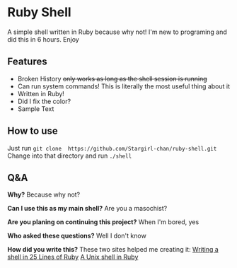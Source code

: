 # Ruby Shell

A simple shell written in Ruby because why not!
I'm new to programing and did this in 6 hours. Enjoy

## Features

 - Broken History ~~only works as long as the shell session is running~~
 - Can run system commands! This is literally the most useful thing about it
 - Written in Ruby!
 - Did I fix the color?
 - Sample Text

## How to use

Just run
 `git clone  https://github.com/Stargirl-chan/ruby-shell.git`
 Change into that directory and run `./shell`

## Q&A

**Why?**
Because why not?

**Can I use this as my main shell?**
Are you a masochist?

**Are you planing on continuing this project?**
When I'm bored, yes

**Who asked these questions?**
Well I don't know

**How did you write this?**
These two sites helped me creating it:
[Writing a shell in 25 Lines of Ruby](https://www.rubyguides.com/2016/07/writing-a-shell-in-ruby/)
[A Unix shell in Ruby](https://www.jstorimer.com/blogs/workingwithcode/7766107-a-unix-shell-in-ruby)



